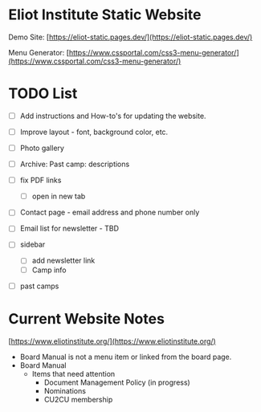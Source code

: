 # Eliot Institute Static Website

Demo Site: [https://eliot-static.pages.dev/](https://eliot-static.pages.dev/)

Menu Generator: [https://www.cssportal.com/css3-menu-generator/](https://www.cssportal.com/css3-menu-generator/)

# TODO List

- [ ] Add instructions and How-to's for updating the website.
- [ ] Improve layout - font, background color, etc.
- [ ] Photo gallery
- [ ] Archive: Past camp: descriptions
- [ ] fix PDF links
  - [ ] open in new tab
- [ ] Contact page - email address and phone number only
- [ ] Email list for newsletter - TBD
- [ ] sidebar
  - [ ] add newsletter link
  - [ ] Camp info
- [ ] past camps


# Current Website Notes

[https://www.eliotinstitute.org/](https://www.eliotinstitute.org/)

- Board Manual is not a menu item or linked from the board page.
- Board Manual
  - Items that need attention
    - Document Management Policy (in progress)
    - Nominations
    - CU2CU membership
